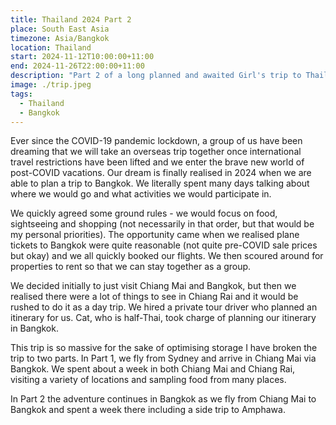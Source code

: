 ```yaml
---
title: Thailand 2024 Part 2
place: South East Asia
timezone: Asia/Bangkok
location: Thailand
start: 2024-11-12T10:00:00+11:00
end: 2024-11-26T22:00:00+11:00
description: "Part 2 of a long planned and awaited Girl's trip to Thailand, where we conclude the trip by spending 7 days in Bangkok."
image: ./trip.jpeg
tags:
  - Thailand
  - Bangkok
---
```


Ever since the COVID-19 pandemic lockdown, a group of us have been dreaming that we will take an overseas trip together once international travel restrictions have been lifted and we enter the brave new world of post-COVID vacations. Our dream is finally realised in 2024 when we are able to plan a trip to Bangkok. We literally spent many days talking about where we would go and what activities we would participate in.

We quickly agreed some ground rules - we would focus on food, sightseeing and shopping (not necessarily in that order, but that would be my personal priorities). The opportunity came when we realised plane tickets to Bangkok were quite reasonable (not quite pre-COVID sale prices but okay) and we all quickly booked our flights. We then scoured around for properties to rent so that we can stay together as a group.

We decided initially to just visit Chiang Mai and Bangkok, but then we realised there were a lot of things to see in Chiang Rai and it would be rushed to do it as a day trip. We hired a private tour driver who planned an itinerary for us. Cat, who is half-Thai, took charge of planning our itinerary in Bangkok.

This trip is so massive for the sake of optimising storage I have broken the trip to two parts. In Part 1, we fly from Sydney and arrive in Chiang Mai via Bangkok. We spent about a week in both Chiang Mai and Chiang Rai, visiting a variety of locations and sampling food from many places.

In Part 2 the adventure continues in Bangkok as we fly from Chiang Mai to Bangkok and spent a week there including a side trip to Amphawa.
